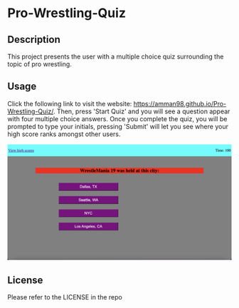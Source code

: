 # Pro-Wrestling-Quiz

## Description

This project presents the user with a multiple choice quiz surrounding the topic of pro wrestling.

## Usage

Click the following link to visit the website: https://amman98.github.io/Pro-Wrestling-Quiz/. Then, press 'Start Quiz' and you will see a question appear with four multiple choice answers. Once you complete the quiz, you will be prompted to type your initials, pressing 'Submit' will let you see where your high score ranks amongst other users.

![sample website](images/Wrestling-Quiz.png)

## License

Please refer to the LICENSE in the repo